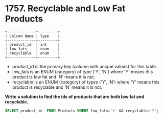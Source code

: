 # 1757. Recyclable and Low Fat Products

```text
+-------------+---------+
| Column Name | Type    |
+-------------+---------+
| product_id  | int     |
| low_fats    | enum    |
| recyclable  | enum    |
+-------------+---------+
```

- product_id is the primary key (column with unique values) for this table.
- low_fats is an ENUM (category) of type ('Y', 'N') where 'Y' means this product is low fat and 'N' means it is not.
- recyclable is an ENUM (category) of types ('Y', 'N') where 'Y' means this product is recyclable and 'N' means it is not.

**Write a solution to find the ids of products that are both low fat and recyclable.**

```sql
SELECT product_id  FROM Products WHERE low_fats='Y' && recyclable='Y'; 
```
